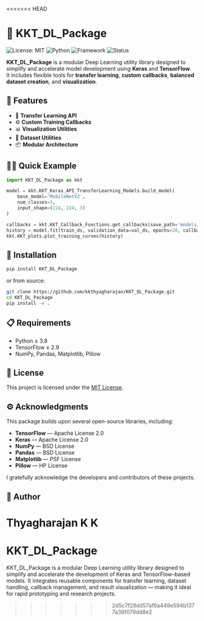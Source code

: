 <<<<<<< HEAD
# 🧠 KKT_DL_Package
![License: MIT](https://img.shields.io/badge/License-MIT-green.svg)
![Python](https://img.shields.io/badge/Python-3.x-blue.svg)
![Framework](https://img.shields.io/badge/Framework-TensorFlow%20%7C%20Keras-orange.svg)
![Status](https://img.shields.io/badge/Status-Active-success.svg)

**KKT_DL_Package** is a modular Deep Learning utility library designed to simplify and accelerate model development using **Keras** and **TensorFlow**.  
It includes flexible tools for **transfer learning**, **custom callbacks**, **balanced dataset creation**, and **visualization**.

## 🚀 Features

- 🧩 **Transfer Learning API**
- ⚙️ **Custom Training Callbacks**
- 📊 **Visualization Utilities**
- 🧮 **Dataset Utilities**
- 📦 **Modular Architecture**

## 🧑‍💻 Quick Example

```python
import KKT_DL_Package as kkt

model = kkt.KKT_Keras_API_TransferLearning_Models.build_model(
    base_model='MobileNetV2',
    num_classes=3,
    input_shape=(224, 224, 3)
)

callbacks = kkt.KKT_Callback_Functions.get_callbacks(save_path='models/')
history = model.fit(train_ds, validation_data=val_ds, epochs=20, callbacks=callbacks)
kkt.KKT_plots.plot_training_curves(history)
```

## 🧾 Installation

```bash
pip install KKT_DL_Package
```

or from source:

```bash
git clone https://github.com/kkthyagharajan/KKT_DL_Package.git
cd KKT_DL_Package
pip install -e .
```

## 📋 Requirements

- Python ≥ 3.8
- TensorFlow ≥ 2.9
- NumPy, Pandas, Matplotlib, Pillow

## 📜 License

This project is licensed under the [MIT License](LICENSE).

## ⚙️ Acknowledgments

This package builds upon several open-source libraries, including:

- **TensorFlow** — Apache License 2.0  
- **Keras** — Apache License 2.0  
- **NumPy** — BSD License  
- **Pandas** — BSD License  
- **Matplotlib** — PSF License  
- **Pillow** — HP License  

I gratefully acknowledge the developers and contributors of these projects.

## 👤 Author
**Thyagharajan K K**
=======
# KKT_DL_Package
KKT_DL_Package is a modular Deep Learning utility library designed to simplify and accelerate the development of Keras and TensorFlow–based models. It integrates reusable components for transfer learning, dataset handling, callback management, and result visualization — making it ideal for rapid prototyping and research projects.
>>>>>>> 2d5c7f28dd57af6a449e594b1377a38f079dd8e2
